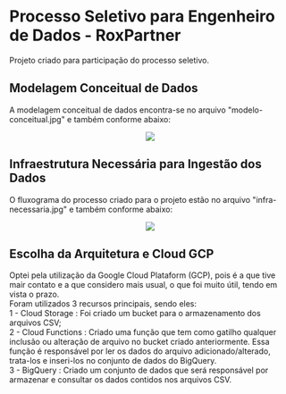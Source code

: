 # Processo Seletivo para Engenheiro de Dados - RoxPartner
Projeto criado para participação do processo seletivo.

## Modelagem Conceitual de Dados
A modelagem conceitual de dados encontra-se no arquivo "modelo-conceitual.jpg" e também conforme abaixo:

<div align="center">
<img src="https://user-images.githubusercontent.com/38978227/160310329-1340f66f-0c0f-48f5-b44d-481a5ecc3665.jpg">
</div>

## Infraestrutura Necessária para Ingestão dos Dados
O fluxograma do processo criado para o projeto estão no arquivo "infra-necessaria.jpg" e também conforme abaixo:

<div align="center">
<img src="https://user-images.githubusercontent.com/38978227/160310641-af1b030f-95d0-4260-aac7-ff1e19e3209b.jpg">
</div>

## Escolha da Arquitetura e Cloud GCP
Optei pela utilização da Google Cloud Plataform (GCP), pois é a que tive mair contato e a que considero mais usual, o que foi muito útil, tendo em vista o prazo.
  <br /> Foram utilizados 3 recursos principais, sendo eles:
  <br /> 1 - Cloud Storage : Foi criado um bucket para o armazenamento dos arquivos CSV;
  <br /> 2 - Cloud Functions : Criado uma função que tem como gatilho qualquer inclusão ou alteração de arquivo no bucket criado anteriormente. Essa função é responsável por ler os dados do arquivo adicionado/alterado, trata-los e inseri-los no conjunto de dados do BigQuery.
  <br /> 3 - BigQuery : Criado um conjunto de dados que será responsável por armazenar e consultar os dados contidos nos arquivos CSV.

